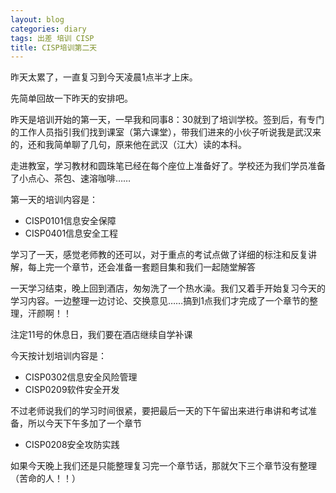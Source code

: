 ```yaml
---
layout: blog
categories: diary
tags: 出差 培训 CISP
title: CISP培训第二天
---
```


昨天太累了，一直复习到今天凌晨1点半才上床。

先简单回故一下昨天的安排吧。

昨天是培训开始的第一天，一早我和同事8：30就到了培训学校。签到后，有专门的工作人员指引我们找到课室（第六课堂），带我们进来的小伙子听说我是武汉来的，还和我简单聊了几句，原来他在武汉（江大）读的本科。

走进教室，学习教材和圆珠笔已经在每个座位上准备好了。学校还为我们学员准备了小点心、茶包、速溶咖啡……

第一天的培训内容是：

* CISP0101信息安全保障
* CISP0401信息安全工程

学习了一天，感觉老师教的还可以，对于重点的考试点做了详细的标注和反复讲解，每上完一个章节，还会准备一套题目集和我们一起随堂解答

一天学习结束，晚上回到酒店，匆匆洗了一个热水澡。我们又着手开始复习今天的学习内容。一边整理一边讨论、交换意见……搞到1点我们才完成了一个章节的整理，汗颜啊！！

注定11号的休息日，我们要在酒店继续自学补课

今天按计划培训内容是：

* CISP0302信息安全风险管理
* CISP0209软件安全开发

不过老师说我们的学习时间很紧，要把最后一天的下午留出来进行串讲和考试准备，所以今天下午多加了一个章节

* CISP0208安全攻防实践

如果今天晚上我们还是只能整理复习完一个章节话，那就欠下三个章节没有整理（苦命的人！！）
